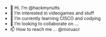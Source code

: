 - 👋 Hi, I’m @hackmynutts
- 👀 I’m interested in videogames and stuff
- 🌱 I’m currently learning CISCO and codying
- 💞️ I’m looking to collaborate on ...
- 📫 How to reach me ... @moruacr 

<!---
hackmynutts/hackmynutts is a ✨ special ✨ repository because its `README.md` (this file) appears on your GitHub profile.
You can click the Preview link to take a look at your changes.
--->
